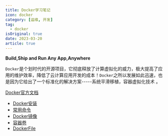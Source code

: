 ```yaml
---
title: Docker学习笔记
icon: docker
category: [运维, 开发]
tag:
  - docker
isOriginal: true
date: 2023-03-20
article: true
---
```


**Build,Ship and Run Any App,Anywhere**

`Docker`是个划时代的开源项目，它彻底释放了计算虚拟化的威力，极大提高了应用的维护效率，降低了云计算应用开发的成本！`Docker`之所以发展如此迅速，也是因为它给出了一个标准化的解决方案-----系统平滑移植，容器虚拟化技术 。 


<!-- more -->

[Docker官方文档](https://docs.docker.com/)

- [Docker安装](install.md)
- [常用命令](commomCmds.md)
- [Docker镜像](dockerImages.md)
- [容器卷](volume.md)
- [DockerFile](dockerFileAnalyze.md)
